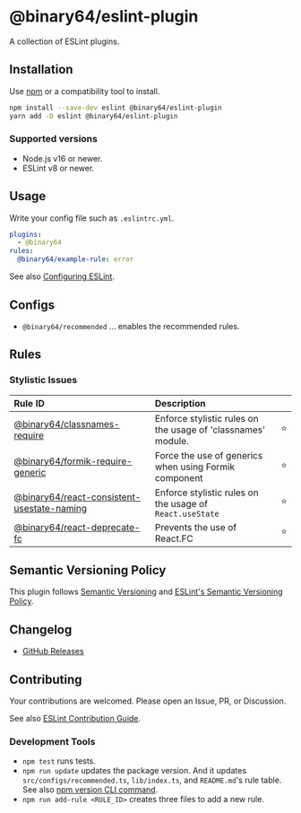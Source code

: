 # @binary64/eslint-plugin

<!--
[![npm version](https://img.shields.io/npm/v/eslint-plugin-xxxx.svg)](https://www.npmjs.com/package/eslint-plugin-xxxx)
[![Downloads/month](https://img.shields.io/npm/dm/eslint-plugin-xxxx.svg)](http://www.npmtrends.com/eslint-plugin-xxxx)
[![Build Status](https://travis-ci.org/mysticatea/eslint-plugin-xxxx.svg?branch=master)](https://travis-ci.org/mysticatea/eslint-plugin-xxxx)
[![Coverage Status](https://codecov.io/gh/mysticatea/eslint-plugin-xxxx/branch/master/graph/badge.svg)](https://codecov.io/gh/mysticatea/eslint-plugin-xxxx)
[![Dependency Status](https://david-dm.org/mysticatea/eslint-plugin-xxxx.svg)](https://david-dm.org/mysticatea/eslint-plugin-xxxx)
-->

A collection of ESLint plugins.

## Installation

Use [npm](https://www.npmjs.com/) or a compatibility tool to install.

```bash
npm install --save-dev eslint @binary64/eslint-plugin
yarn add -D eslint @binary64/eslint-plugin
```

### Supported versions

- Node.js v16 or newer.
- ESLint v8 or newer.

## Usage

Write your config file such as `.eslintrc.yml`.

```yml
plugins:
  - @binary64
rules:
  @binary64/example-rule: error
```

See also [Configuring ESLint](https://eslint.org/docs/user-guide/configuring).

## Configs

- `@binary64/recommended` ... enables the recommended rules.

## Rules

<!--RULE_TABLE_BEGIN-->

### Stylistic Issues

| Rule ID                                           | Description      |     |
| :------------------------------------------------ | :--------------- | :-: |
| [@binary64/classnames-require](./docs/rules/classnames-require.md) | Enforce stylistic rules on the usage of 'classnames' module. | ⭐️ |
| [@binary64/formik-require-generic](./docs/rules/formik-require-generic.md) | Force the use of generics when using Formik component | ⭐️ |
| [@binary64/react-consistent-usestate-naming](./docs/rules/react-consistent-usestate-naming.md) | Enforce stylistic rules on the usage of `React.useState` | ⭐️ |
| [@binary64/react-deprecate-fc](./docs/rules/react-deprecate-fc.md) | Prevents the use of React.FC | ⭐️ |

<!--RULE_TABLE_END-->

## Semantic Versioning Policy

This plugin follows [Semantic Versioning](http://semver.org/) and [ESLint's Semantic Versioning Policy](https://github.com/eslint/eslint#semantic-versioning-policy).

## Changelog

- [GitHub Releases]()

## Contributing

Your contributions are welcomed. Please open an Issue, PR, or Discussion.

See also [ESLint Contribution Guide](https://eslint.org/docs/developer-guide/contributing/).

### Development Tools

- `npm test` runs tests.
- `npm run update` updates the package version. And it updates `src/configs/recommended.ts`, `lib/index.ts`, and `README.md`'s rule table. See also [npm version CLI command](https://docs.npmjs.com/cli/version).
- `npm run add-rule <RULE_ID>` creates three files to add a new rule.
